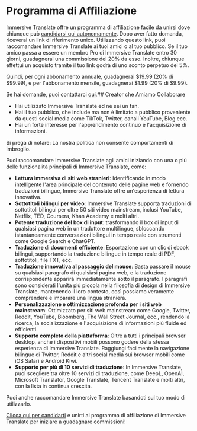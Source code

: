 # Programma di Affiliazione

Immersive Translate offre un programma di affiliazione facile da unirsi dove chiunque può [candidarsi qui autonomamente](https://immersive-translate.getrewardful.com). Dopo aver fatto domanda, riceverai un link di riferimento unico. Utilizzando questo link, puoi raccomandare Immersive Translate ai tuoi amici o al tuo pubblico. Se il tuo amico passa a essere un membro Pro di Immersive Translate entro 30 giorni, guadagnerai una commissione del 20% da esso. Inoltre, chiunque effettui un acquisto tramite il tuo link godrà di uno sconto perpetuo del 5%.

Quindi, per ogni abbonamento annuale, guadagnerai $19.99 (20% di $99.99), e per l'abbonamento mensile, guadagnerai $1.99 (20% di $9.99).

Se hai domande, puoi contattarci [qui](https://letterbird.co/immersivetranslate).## Creator che Amiamo Collaborare

- Hai utilizzato Immersive Translate ed ne sei un fan.
- Hai il tuo pubblico, che include ma non è limitato a pubblico proveniente da questi social media come TikTok, Twitter, canali YouTube, Blog ecc.
- Hai un forte interesse per l'apprendimento continuo e l'acquisizione di informazioni.

Si prega di notare: La nostra politica non consente comportamenti di imbroglio.

Puoi raccomandare Immersive Translate agli amici iniziando con una o più delle funzionalità principali di Immersive Translate, come:

- **Lettura immersiva di siti web stranieri**: Identificando in modo intelligente l'area principale del contenuto delle pagine web e fornendo traduzioni bilingue, Immersive Translate offre un'esperienza di lettura innovativa.
- **Sottotitoli bilingui per video**: Immersive Translate supporta traduzioni di sottotitoli bilingui per oltre 50 siti video mainstream, inclusi YouTube, Netflix, TED, Coursera, Khan Academy e molti altri.
- **Potente traduzione del box di input**: trasformando il box di input di qualsiasi pagina web in un traduttore multilingue, sbloccando istantaneamente conversazioni bilingui in tempo reale con strumenti come Google Search e ChatGPT.
- **Traduzione di documenti efficiente**: Esportazione con un clic di ebook bilingui, supportando la traduzione bilingue in tempo reale di PDF, sottotitoli, file TXT, ecc.
- **Traduzione innovativa al passaggio del mouse**: Basta passare il mouse su qualsiasi paragrafo di qualsiasi pagina web, e la traduzione corrispondente apparirà immediatamente sotto il paragrafo. I paragrafi sono considerati l'unità più piccola nella filosofia di design di Immersive Translate, mantenendo il loro contesto, così possiamo veramente comprendere e imparare una lingua straniera.
- **Personalizzazione e ottimizzazione profonda per i siti web mainstream**: Ottimizzato per siti web mainstream come Google, Twitter, Reddit, YouTube, Bloomberg, The Wall Street Journal, ecc., rendendo la ricerca, la socializzazione e l'acquisizione di informazioni più fluide ed efficienti.
- **Supporto completo della piattaforma**: Oltre a tutti i principali browser desktop, anche i dispositivi mobili possono godere della stessa esperienza di Immersive Translate. Raggiungi facilmente la navigazione bilingue di Twitter, Reddit e altri social media sui browser mobili come iOS Safari e Android Kiwi.
- **Supporto per più di 10 servizi di traduzione**: In Immersive Translate, puoi scegliere tra oltre 10 servizi di traduzione, come DeepL, OpenAI, Microsoft Translator, Google Translate, Tencent Translate e molti altri, con la lista in continua crescita.

Puoi anche raccomandare Immersive Translate basandoti sul tuo modo di utilizzarlo.

[Clicca qui per candidarti](https://immersive-translate.getrewardful.com) e unirti al programma di affiliazione di Immersive Translate per iniziare a guadagnare commissioni!
